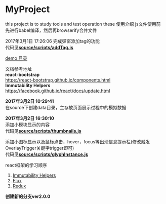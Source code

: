 # MyProject
this project is to study tools and test operation these
使用介绍
js文件使用前先进行babel编译，然后再browserify合并文件

2017年3月1日 17:26:06
完成弹窗添加tag的功能<br/>
代码见<strong><a href='./source/scripts/addTag.js'>source/scripts/addTag.js</a></strong>

<a href="https://tangerwei.github.io/MyProject/index.html">demo 目录</a>


文档参考地址<br/> 
<strong>react-bootstrap</strong><br/>
https://react-bootstrap.github.io/components.html<br/>
<strong>Immutability Helpers</strong><br/>
https://facebook.github.io/react/docs/update.html


<strong>2017年3月2日 10:29:41</strong><br/>
在source下创建data目录，主存放页面展示过程中的模拟数据

<strong>2017年3月2日 16:30:10</strong><br/>
添加小模块显示的内容<br/>
代码见<strong><a href='./source/scripts/thumbnails.js'>source/scripts/thumbnails.js</a></strong>

添加小图标显示以及鼠标点击，hover，focus等出现信息提示栏(修改触发OverlayTrigger关键字trigger即可)<br/>
代码见<strong><a href='./source/scripts/glyphInstance.js'>source/scripts/glyphInstance.js</a></strong>

react框架的学习顺序
<ul style="list-style: decimal;">
    <li><a href="https://facebook.github.io/react/docs/update.html">Immutability Helpers</a></li>
    <li><a href="https://facebook.github.io/flux/">Flux</a></li>
    <li><a href="http://www.redux.org.cn/docs/api/index.html">Redux</a></li>
</ul>

<strong>创建新的分支ver2.0.0</strong>